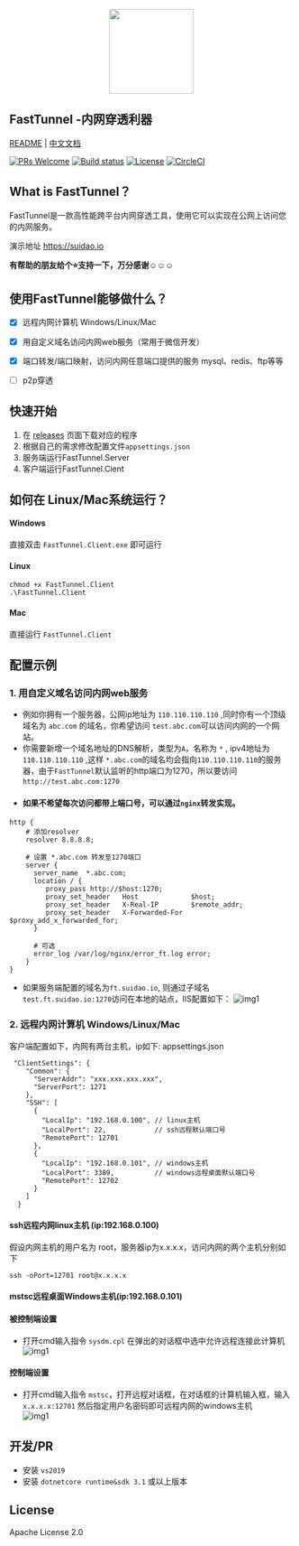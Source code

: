 <p align="center"><img src="images/logo.png" width="150" align=center /></p>

## FastTunnel -内网穿透利器
[README](README.md) | [中文文档](README_zh.md)

[![PRs Welcome](https://img.shields.io/badge/PRs-welcome-brightgreen.svg?style=flat-square)](https://github.com/SpringHgui/frp/pulls)
[![Build status](https://github.com/anjoy8/blog.core/workflows/.NET%20Core/badge.svg)](https://github.com/SpringHgui/FastTunnel/actions)
[![License](https://img.shields.io/badge/license-Apache%202-green.svg)](https://www.apache.org/licenses/LICENSE-2.0)
[![CircleCI](https://circleci.com/gh/gothinkster/aspnetcore-realworld-example-app.svg?style=svg)](https://circleci.com/gh/SpringHgui/FastTunnel)
## What is FastTunnel？
FastTunnel是一款高性能跨平台内网穿透工具，使用它可以实现在公网上访问您的内网服务。

演示地址 https://suidao.io

**有帮助的朋友给个:star:支持一下，万分感谢:relaxed::relaxed::relaxed:**

## 使用FastTunnel能够做什么？
- [x] 远程内网计算机 Windows/Linux/Mac
- [x] 用自定义域名访问内网web服务（常用于微信开发）
- [x] 端口转发/端口映射，访问内网任意端口提供的服务 mysql、redis、ftp等等
- [ ] p2p穿透


## 快速开始
1. 在 [releases](https://github.com/SpringHgui/FastTunnel/releases) 页面下载对应的程序
2. 根据自己的需求修改配置文件`appsettings.json`
3. 服务端运行FastTunnel.Server
4. 客户端运行FastTunnel.Cient

## 如何在 Linux/Mac系统运行？
#### Windows
直接双击 `FastTunnel.Client.exe` 即可运行
#### Linux
`chmod +x FastTunnel.Client`  
`.\FastTunnel.Client`
#### Mac
直接运行 `FastTunnel.Client`

## 配置示例
### 1. 用自定义域名访问内网web服务
- 例如你拥有一个服务器，公网ip地址为 `110.110.110.110` ,同时你有一个顶级域名为 `abc.com` 的域名，你希望访问 `test.abc.com`可以访问内网的一个网站。
- 你需要新增一个域名地址的DNS解析，类型为`A`，名称为 `*` , ipv4地址为 `110.110.110.110` ,这样 `*.abc.com`的域名均会指向`110.110.110.110`的服务器，由于`FastTunnel`默认监听的http端口为1270，所以要访问`http://test.abc.com:1270`
- #### 如果不希望每次访问都带上端口号，可以通过`nginx`转发实现。
```
http {
    # 添加resolver 
    resolver 8.8.8.8;

    # 设置 *.abc.com 转发至1270端口
    server {
      server_name  *.abc.com;
      location / {
         proxy_pass http://$host:1270;
         proxy_set_header   Host             $host;
         proxy_set_header   X-Real-IP        $remote_addr;
         proxy_set_header   X-Forwarded-For  $proxy_add_x_forwarded_for;
      }

      # 可选
      error_log /var/log/nginx/error_ft.log error;
    }
}
```

- 如果服务端配置的域名为`ft.suidao.io`, 则通过子域名`test.ft.suidao.io:1270`访问在本地的站点，IIS配置如下：
![img1](images/iis-web.png)

### 2. 远程内网计算机 Windows/Linux/Mac

客户端配置如下，内网有两台主机，ip如下:
appsettings.json
```
 "ClientSettings": {
    "Common": {
      "ServerAddr": "xxx.xxx.xxx.xxx",
      "ServerPort": 1271
    },
    "SSH": [
      {
        "LocalIp": "192.168.0.100", // linux主机
        "LocalPort": 22,            // ssh远程默认端口号
        "RemotePort": 12701
      },
      {
        "LocalIp": "192.168.0.101", // windows主机
        "LocalPort": 3389,          // windows远程桌面默认端口号
        "RemotePort": 12702
      }
    ]
  }
```
#### ssh远程内网linux主机 (ip:192.168.0.100)

假设内网主机的用户名为 root，服务器ip为x.x.x.x，访问内网的两个主机分别如下
```
ssh -oPort=12701 root@x.x.x.x
```

#### mstsc远程桌面Windows主机(ip:192.168.0.101)
#### 被控制端设置
- 打开cmd输入指令 `sysdm.cpl` 在弹出的对话框中选中允许远程连接此计算机  
![img1](images/setallow.png)
#### 控制端设置
- 打开cmd输入指令 `mstsc`，打开远程对话框，在对话框的计算机输入框，输入 `x.x.x.x:12701` 然后指定用户名密码即可远程内网的windows主机  
![img1](images/remote.png)
  
    
## 开发/PR
- 安装 `vs2019`
- 安装 `dotnetcore runtime&sdk 3.1` 或以上版本

## License
Apache License 2.0

